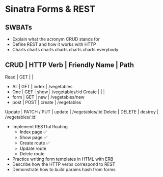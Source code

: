 # Sinatra Forms & REST

## SWBATs
* Explain what the acronym CRUD stands for
* Define REST and how it works with HTTP
 * Charts charts charts charts charts charts everybody

 CRUD    | HTTP Verb   | Friendly Name | Path         
------------------------------------------------------
 Read    | GET         |               |             
 - All   | GET         | index         | /vegetables 
 - One   | GET         | show          | /vegetables/:id
 Create  |             |               | 
  - form | GET         | new           | /vegetables/new
  - post | POST        | create        | /vegetables

 Update  | PATCH / PUT | update        | /vegetables/:id
 Delete  | DELETE      | destroy        | /vegetables/:id 

* Implement RESTful Routing
  * Index page ✅
  * Show page ✅
  * Create route ✅
  * Update route 
  * Delete route 
* Practice writing form templates in HTML with ERB
* Describe how the HTTP verbs correspond to REST
* Demonstrate how to build params hash from forms

